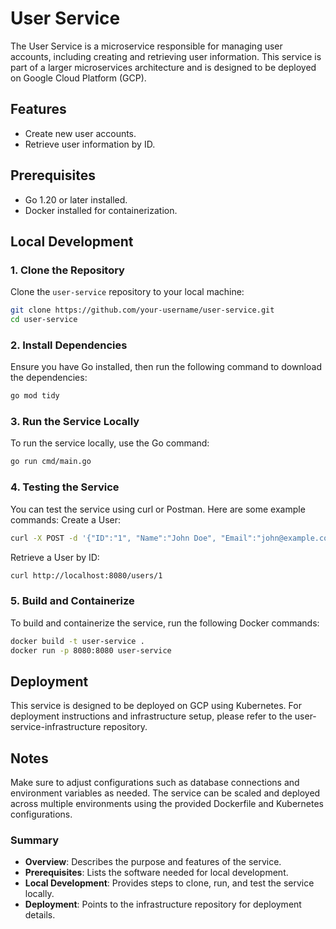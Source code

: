 # User Service

The User Service is a microservice responsible for managing user accounts, including creating and retrieving user information. This service is part of a larger microservices architecture and is designed to be deployed on Google Cloud Platform (GCP).

## Features

- Create new user accounts.
- Retrieve user information by ID.

## Prerequisites

- Go 1.20 or later installed.
- Docker installed for containerization.


## Local Development

### 1. Clone the Repository

Clone the `user-service` repository to your local machine:

```bash
git clone https://github.com/your-username/user-service.git
cd user-service
```

### 2. Install Dependencies
Ensure you have Go installed, then run the following command to download the dependencies:

```bash
go mod tidy
```

### 3. Run the Service Locally
To run the service locally, use the Go command:

```bash
go run cmd/main.go
```

### 4. Testing the Service
You can test the service using curl or Postman. Here are some example commands:
Create a User:

```bash
curl -X POST -d '{"ID":"1", "Name":"John Doe", "Email":"john@example.com"}' http://localhost:8080/users
```

Retrieve a User by ID:

```bash
curl http://localhost:8080/users/1
```


### 5. Build and Containerize
To build and containerize the service, run the following Docker commands:

```bash
docker build -t user-service .
docker run -p 8080:8080 user-service
```

## Deployment
This service is designed to be deployed on GCP using Kubernetes. For deployment instructions and infrastructure setup, please refer to the user-service-infrastructure repository.

## Notes
Make sure to adjust configurations such as database connections and environment variables as needed.
The service can be scaled and deployed across multiple environments using the provided Dockerfile and Kubernetes configurations.


### Summary

- **Overview**: Describes the purpose and features of the service.
- **Prerequisites**: Lists the software needed for local development.
- **Local Development**: Provides steps to clone, run, and test the service locally.
- **Deployment**: Points to the infrastructure repository for deployment details.



